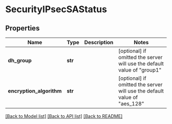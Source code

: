 # SecurityIPsecSAStatus

## Properties
Name | Type | Description | Notes
------------ | ------------- | ------------- | -------------
**dh_group** | **str** |  | [optional]  if omitted the server will use the default value of "group1"
**encryption_algorithm** | **str** |  | [optional]  if omitted the server will use the default value of "aes_128"

[[Back to Model list]](../README.md#documentation-for-models) [[Back to API list]](../README.md#documentation-for-api-endpoints) [[Back to README]](../README.md)


